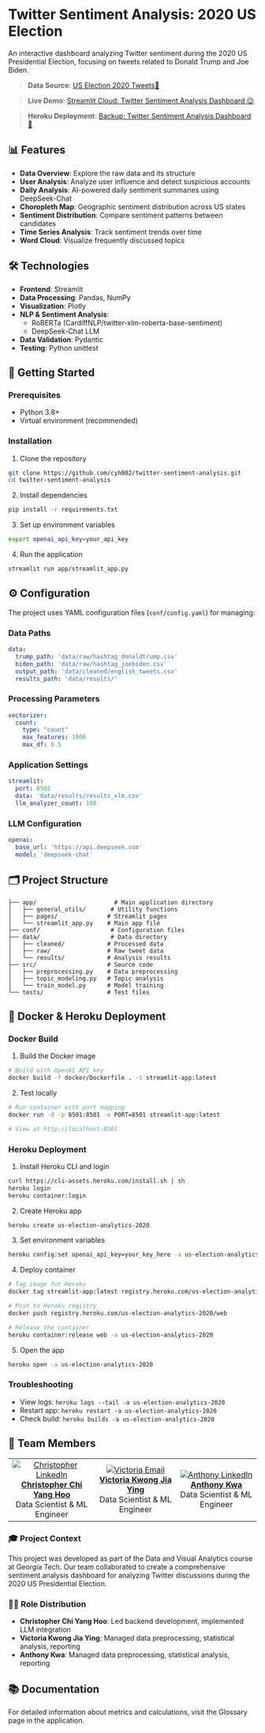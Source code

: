# Twitter Sentiment Analysis: 2020 US Election

An interactive dashboard analyzing Twitter sentiment during the 2020 US Presidential Election, focusing on tweets related to Donald Trump and Joe Biden.

> **Data Source**: [US Election 2020 Tweets🌟](https://www.kaggle.com/datasets/manchunhui/us-election-2020-tweets/)

> **Live Demo**: [Streamlit Cloud: Twitter Sentiment Analysis Dashboard 😉](https://us-election-2020-analytics.streamlit.app/)

> **Heroku Deployment**: [Backup: Twitter Sentiment Analysis Dashboard 🤯](https://us-election-analytics-2020-4ee3c0a80b5f.herokuapp.com/)

## 📊 Features

- **Data Overview**: Explore the raw data and its structure
- **User Analysis**: Analyze user influence and detect suspicious accounts
- **Daily Analysis**: AI-powered daily sentiment summaries using DeepSeek-Chat
- **Choropleth Map**: Geographic sentiment distribution across US states
- **Sentiment Distribution**: Compare sentiment patterns between candidates
- **Time Series Analysis**: Track sentiment trends over time
- **Word Cloud**: Visualize frequently discussed topics

## 🛠️ Technologies

- **Frontend**: Streamlit
- **Data Processing**: Pandas, NumPy
- **Visualization**: Plotly
- **NLP & Sentiment Analysis**: 
  - RoBERTa (CardiffNLP/twitter-xlm-roberta-base-sentiment)
  - DeepSeek-Chat LLM
- **Data Validation**: Pydantic
- **Testing**: Python unittest

## 🚀 Getting Started

### Prerequisites

- Python 3.8+
- Virtual environment (recommended)

### Installation

1. Clone the repository
```bash
git clone https://github.com/cyh002/twitter-sentiment-analysis.git
cd twitter-sentiment-analysis
```

2. Install dependencies
```bash
pip install -r requirements.txt
```

3. Set up environment variables
```bash
export openai_api_key=your_api_key
```

4. Run the application
```bash
streamlit run app/streamlit_app.py
```

## ⚙️ Configuration

The project uses YAML configuration files (`conf/config.yaml`) for managing:

### Data Paths
```yaml
data:
  trump_path: 'data/raw/hashtag_donaldtrump.csv'
  biden_path: 'data/raw/hashtag_joebiden.csv'
  output_path: 'data/cleaned/english_tweets.csv'
  results_path: 'data/results/'
```

### Processing Parameters
```yaml
vectorizer:
  count:
    type: "count"
    max_features: 1000
    max_df: 0.5
```

### Application Settings
```yaml
streamlit:
  port: 8501
  data: 'data/results/results_xlm.csv'
  llm_analyzer_count: 100
```

### LLM Configuration
```yaml
openai:
  base_url: 'https://api.deepseek.com'
  model: 'deepseek-chat'
```

## 🗂️ Project Structure

```
├── app/                      # Main application directory
│   ├── general_utils/       # Utility functions
│   ├── pages/              # Streamlit pages
│   └── streamlit_app.py    # Main app file
├── conf/                    # Configuration files
├── data/                    # Data directory
│   ├── cleaned/            # Processed data
│   ├── raw/                # Raw tweet data
│   └── results/            # Analysis results
├── src/                    # Source code
│   ├── preprocessing.py    # Data preprocessing
│   ├── topic_modeling.py   # Topic analysis
│   └── train_model.py      # Model training
└── tests/                  # Test files
```

## 🐳 Docker & Heroku Deployment

### Docker Build

1. Build the Docker image
```bash
# Build with OpenAI API key
docker build -f docker/Dockerfile . -t streamlit-app:latest
```

2. Test locally
```bash
# Run container with port mapping
docker run -d -p 8501:8501 -e PORT=8501 streamlit-app:latest

# View at http://localhost:8501
```

### Heroku Deployment

1. Install Heroku CLI and login
```bash
curl https://cli-assets.heroku.com/install.sh | sh
heroku login
heroku container:login
```

2. Create Heroku app
```bash
heroku create us-election-analytics-2020
```

3. Set environment variables
```bash
heroku config:set openai_api_key=your_key_here -a us-election-analytics-2020
```

4. Deploy container
```bash
# Tag image for Heroku
docker tag streamlit-app:latest registry.heroku.com/us-election-analytics-2020/web

# Push to Heroku registry
docker push registry.heroku.com/us-election-analytics-2020/web

# Release the container
heroku container:release web -a us-election-analytics-2020
```

5. Open the app
```bash
heroku open -a us-election-analytics-2020
```

### Troubleshooting

- View logs: `heroku logs --tail -a us-election-analytics-2020`
- Restart app: `heroku restart -a us-election-analytics-2020`
- Check build: `heroku builds -a us-election-analytics-2020`


## 👥 Team Members

<div align="center">
<table>
<tr>
    <td align="center">
        <a href="https://www.linkedin.com/in/christopher-chi-yang-hoo-570698bb/">
            <img src="https://img.shields.io/badge/LinkedIn-0077B5?style=for-the-badge&logo=linkedin&logoColor=white" alt="Christopher LinkedIn"/>
            <br />
            <b>Christopher Chi Yang Hoo</b>
        </a>
        <br />
        Data Scientist & ML Engineer
    </td>
    <td align="center">
        <a href="mailto:kwong.victoriaa@gmail.com">
            <img src="https://img.shields.io/badge/Email-D14836?style=for-the-badge&logo=gmail&logoColor=white" alt="Victoria Email"/>
            <br />
            <b>Victoria Kwong Jia Ying</b>
        </a>
        <br />
        Data Scientist & ML Engineer
    </td>
    <td align="center">
        <a href="https://www.linkedin.com/in/anthony-kwa/">
            <img src="https://img.shields.io/badge/LinkedIn-0077B5?style=for-the-badge&logo=linkedin&logoColor=white" alt="Anthony LinkedIn"/>
            <br />
            <b>Anthony Kwa</b>
        </a>
        <br />
        Data Scientist & ML Engineer
    </td>
</tr>
</table>
</div>

### 🎓 Project Context
This project was developed as part of the Data and Visual Analytics course at Georgia Tech. Our team collaborated to create a comprehensive sentiment analysis dashboard for analyzing Twitter discussions during the 2020 US Presidential Election.

### 👨‍💻 Role Distribution
- **Christopher Chi Yang Hoo**: Led backend development, implemented LLM integration
- **Victoria Kwong Jia Ying**: Managed data preprocessing, statistical analysis, reporting
- **Anthony Kwa**: Managed data preprocessing, statistical analysis, reporting

## 📚 Documentation

For detailed information about metrics and calculations, visit the Glossary page in the application.

